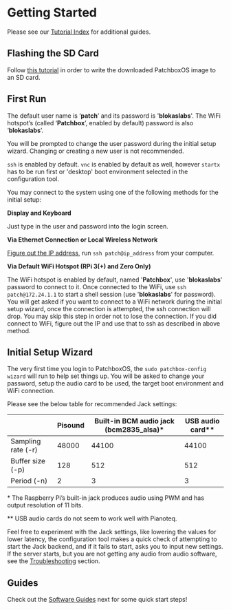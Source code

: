 # Getting Started

Please see our <a href="https://community.blokas.io/t/start-here-pisound-tutorials-index/623" target="_blank">Tutorial Index</a> for additional guides.


## Flashing the SD Card

Follow <a href="https://community.blokas.io/t/raspberry-pi-write-sd-card-images-using-etcher/594" target="_blank">this tutorial</a> in order to write the downloaded PatchboxOS image to an SD card.


## First Run

The default user name is ‘**patch**’ and its password is '**blokaslabs**'. The WiFi hotspot’s (called ‘**Patchbox**’, enabled by default) password is also ‘**blokaslabs**’.

You will be prompted to change the user password during the initial setup wizard. Changing or creating a new user is not recommended.

`ssh` is enabled by default. `vnc` is enabled by default as well, however `startx` has to be run first or 'desktop' boot environment selected in the configuration tool.

You may connect to the system using one of the following methods for the initial setup:

**Display and Keyboard**

Just type in the user and password into the login screen.

**Via Ethernet Connection or Local Wireless Network**

<a href="https://community.blokas.io/t/raspberry-pi-find-raspberry-pis-ip-address/596" target="_blank">Figure out the IP address</a>, run `ssh patch@ip_address` from your computer.

**Via Default WiFi Hotspot (RPi 3(+) and Zero Only)**

The WiFi hotspot is enabled by default, named '**Patchbox**', use '**blokaslabs**' password to connect to it. Once connected to the WiFi, use `ssh patch@172.24.1.1` to start a shell session (use '**blokaslabs**' for password). You will get asked if you want to connect to a WiFi network during the initial setup wizard, once the connection is attempted, the ssh connection will drop. You may skip this step in order not to lose the connection. If you did connect to WiFi, figure out the IP and use that to ssh as described in above method.


## Initial Setup Wizard

The very first time you login to PatchboxOS, the `sudo patchbox-config wizard` will run to help set things up. You will be asked to change your password, setup the audio card to be used, the target boot environment and WiFi connection.

Please see the below table for recommended Jack settings:

|                    | Pisound | Built-in BCM audio jack (bcm2835_alsa)* | USB audio card** |
| ------------------ | ------- | --------------------------------------- | ---------------- |
| Sampling rate (-r) | 48000   | 44100                                   | 44100            |
| Buffer size (-p)   | 128     | 512                                     | 512              |
| Period (-n)        | 2       | 3                                       | 3                |

\* The Raspberry Pi’s built-in jack produces audio using PWM and has output resolution of 11 bits.

\** USB audio cards do not seem to work well with Pianoteq.

Feel free to experiment with the Jack settings, like lowering the values for lower latency, the configuration tool makes a quick check of attempting to start the Jack backend, and if it fails to start, asks you to input new settings. If the server starts, but you are not getting any audio from audio software, see the [Troubleshooting](Troubleshooting.md) section.

## Guides

Check out the [Software Guides](SoftwareGuides.md) next for some quick start steps!

